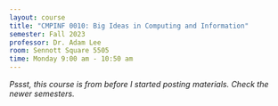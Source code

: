 ```yaml
---
layout: course
title: "CMPINF 0010: Big Ideas in Computing and Information"
semester: Fall 2023
professor: Dr. Adam Lee
room: Sennott Square 5505
time: Monday 9:00 am - 10:50 am
---
```


*Pssst, this course is from before I started posting materials. Check the newer semesters.*